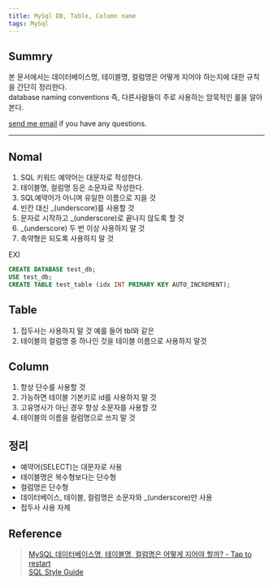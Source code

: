 ```yaml
---
title: MySql DB, Table, Column name
tags: MySql
---
```


## Summry  

본 문서에서는 데이터베이스명, 테이블명, 컬럼명은 어떻게 지어야 하는지에 대한 규칙을 간단히 정리한다.  
database naming conventions 즉, 다른사람들이 주로 사용하는 암묵적인 룰을 알아본다.  

[send me email](mailto:jewel7492@gmail.com) if you have any questions.

<!--more-->

---

## Nomal

1. SQL 키워드 예약어는 대문자로 작성한다.
2. 테이블명, 컬럼명 등은 소문자로 작성한다.
3. SQL예약어가 아니며 유일한 이름으로 지을 것
4. 빈칸 대신 _(underscore)를 사용할 것
5. 문자로 시작하고 _(underscore)로 끝나지 않도록 할 것
6. _(underscore) 두 번 이상 사용하지 말 것
7. 축약형은 되도록 사용하지 말 것

EX)
```sql
CREATE DATABASE test_db;
USE test_db;
CREATE TABLE test_table (idx INT PRIMARY KEY AUTO_INCREMENT);
```


## Table

1. 접두사는 사용하지 말 것 예를 들어 tbl와 같은
2. 테이블의 컬럼명 중 하나인 것을 테이블 이름으로 사용하지 말것

## Column

1. 항상 단수를 사용할 것
2. 가능하면 테이블 기본키로 id를 사용하지 말 것
3. 고유명사가 아닌 경우 항상 소문자를 사용할 것
4. 테이블의 이름을 컬럼명으로 쓰지 말 것

## 정리

* 예약어(SELECT)는 대문자로 사용
* 테이블명은 복수형보다는 단수형
* 컬럼명은 단수형
* 데이터베이스, 테이블, 컬럼명은 소문자와 _(underscore)만 사용
* 접두사 사용 자제

## Reference

> [MySQL 데이터베이스명, 테이블명, 컬럼명은 어떻게 지어야 할까? - Tap to restart](https://taptorestart.tistory.com/entry/MySQL-%EB%8D%B0%EC%9D%B4%ED%84%B0%EB%B2%A0%EC%9D%B4%EC%8A%A4%EB%AA%85-%ED%85%8C%EC%9D%B4%EB%B8%94%EB%AA%85-%EC%BB%AC%EB%9F%BC%EB%AA%85%EC%9D%80-%EC%96%B4%EB%96%BB%EA%B2%8C-%EC%A7%80%EC%96%B4%EC%95%BC-%ED%95%A0%EA%B9%8C)  
> [SQL Style Guide](https://www.sqlstyle.guide/)  